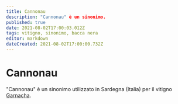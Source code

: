 ```yaml
---
title: Cannonau
description: "Cannonau" è un sinonimo.
published: true
date: 2021-08-02T17:00:03.012Z
tags: vitigno, sinonimo, bacca nera
editor: markdown
dateCreated: 2021-08-02T17:00:00.732Z
---
```


# Cannonau
"Cannonau" è un sinonimo utilizzato in Sardegna (Italia) per il vitigno [Garnacha](/vitigni/bacca-nera/Garnacha).
